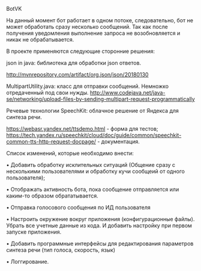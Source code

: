 BotVK

На данный момент бот работает в одном потоке, следовательно, бот не может обработать сразу несколько сообщений. Так как после получения уведомления выполнение запроса не возобновляется и никак не обрабатывается.

В проекте применяются следующие сторонние решения:

json in java: библиотека для обработки json ответов.

  http://mvnrepository.com/artifact/org.json/json/20180130

MultipartUtility.java: класс для отправки сообщений. Немножко отредаченный под свои нужды.
http://www.codejava.net/java-se/networking/upload-files-by-sending-multipart-request-programmatically

Речевые технологии SpeechKit: облачное решение от Яндекса для синтеза речи.

https://webasr.yandex.net/ttsdemo.html - форма для тестов;
https://tech.yandex.ru/speechkit/cloud/doc/guide/common/speechkit-common-tts-http-request-docpage/ - документация.

Список изменений, которые необходимо внести:

•	Добавить обработку исклительных ситуаций (Общение сразу с несколькими пользователями и обработку кучи сообщеий от одного пользователя);

•	Отображать активность бота, пока сообщение отправляется или каким-то образом обрататывается.

•	Отправка голосового сообщения по ИД пользователя

•	Настроить окружение вокруг приложения (конфигурационные файлы). Убрать все учетные данные из кода. И добавить настройку при первом запуске приложения.

•	Добавить программные интерфейсы для редактирования параметров синтеза речи (тип голоса, скорость, язык)

•	Логгирование.

